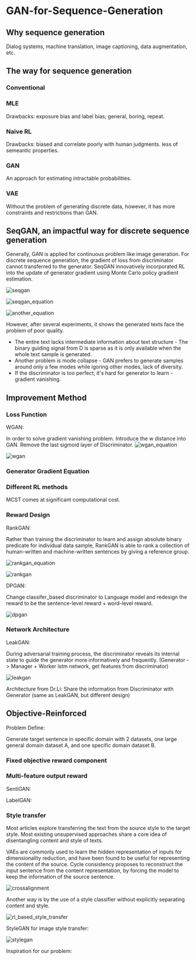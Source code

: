 # GAN-for-Sequence-Generation

## Why sequence generation
Dialog systems, machine translation, image captioning, data augmentation, etc. 

## The way for sequence generation
### Conventional
### MLE
Drawbacks: exposure bias and label bias; general, boring, repeat.
### Naive RL
Drawbacks: biased and correlate poorly with human judgments. less of semeantic properties.
### GAN
An approach for estimating intractable probabilities.
### VAE
Without the problem of generating discrete data, however, it has more constraints and restrictions than GAN.

## SeqGAN, an impactful way for discrete sequence generation
Generally, GAN is applied for continuous problem like image generation. For discrete sequence generation, the gradient of loss from discriminator cannot transferred to the generator. SeqGAN innovatively incorporated RL into the update of generator gradient using Monte Carlo policy gradient estimation. 

![seqgan](https://cdn-images-1.medium.com/max/1200/0*FUwClIx3rko7vbFG)

![seqgan_equation](https://cdn-images-1.medium.com/max/1600/0*JcHrudkUiINkgXhG.png)

![another_equation]()

However, after several experiments, it shows the generated texts face the problem of poor quality. 
  * The entire text lacks intermediate information about text structure - The binary guiding signal from D is sparse as it is only available when the whole text sample is generated. 
  * Another problem is mode collapse - GAN prefers to generate samples around only a few modes while igoring other modes, lack of diversity. 
  * If the discriminator is too perfect, it's hard for generator to learn - gradient vanishing. 

## Improvement Method
### Loss Function
WGAN:

In order to solve gradient vanishing problem. Introduce the w distance into GAN. Remove the last sigmoid layer of Discriminator.
![wgan_equation](https://github.com/lianyixin/GAN-for-Sequence-Generation/blob/master/wgan.png)

![wgan](https://cdn-images-1.medium.com/max/1600/1*-VajV2qCbPWDCdNGbQfCng.png)

### Generator Gradient Equation

### Different RL methods
MCST comes at significant computational cost.

### Reward Design
RankGAN:

Rather than training the discriminator to learn and assign absolute binary predicate for individual data sample, RankGAN is able to rank a collection of human-written and machine-written sentences by giving a reference group. 

![rankgan_equation](https://tobiaslee.top/img/rank_gan.png)

![rankgan](https://github.com/lianyixin/GAN-for-Sequence-Generation/blob/master/rankgan.png)

DPGAN:

Change classifer_based discriminator to Language model and redesign the reward to be the sentence-level reward + word-level reward.

![dpgan](https://cdn-images-1.medium.com/max/1600/1*8G0FmWqfWDJXCIUbrY-JUA.png)

### Network Architecture
LeakGAN: 

During adversarial training process, the discriminator reveals its internal state to guide the generator more informatively and frequently. (Generator -> Manager + Worker lstm network, get features from discriminator)

![leakgan](https://pbs.twimg.com/media/DRPIgb4XkAADSkV.jpg)

Architecture from Dr.Li:
Share the information from Discriminator with Generator (same as LeakGAN, but different design)

## Objective-Reinforced
Problem Define: 

Generate target sentence in specific domain with 2 datasets, one large general domain dataset A, and one specific domain dataset B.

### Fixed objective reward component

### Multi-feature output reward
SentiGAN:

LabelGAN:

### Style transfer
Most articles explore transferring the text from the source style to the target style. Most existing unsupervised approaches share a core idea of disentangling content and style of texts. 

VAEs are commonly used to learn the hidden representation of inputs for dimensionality reduction, and have been found to be useful for representing the content of the source. Cycle consistency proposes to reconstruct the input sentence from the content representation, by forcing the model to keep the information of the source sentence. 

![crossalignment](http://isukorea.com/media/PNG/latent.PNG)

Another way is by the use of a style classifier without explicitly separating content and style. 

![rl_based_style_transfer](https://github.com/lianyixin/GAN-for-Sequence-Generation/blob/master/rlbasedstyletransfer.png)

StyleGAN for image style transfer:

![stylegan](https://cdn-images-1.medium.com/max/1600/0*uqn4slMHrFYkFmjS.png)

Inspiration for our problem:

